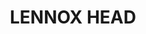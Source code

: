 ---
lastmod: '2025-04-06T06:05:20+00:00'
latitude: -28.865483
layout: suburb
longitude: 153.532475
postcode: '2478'
state: NSW
title: LENNOX HEAD
url: /nsw/lennox-head/
---